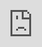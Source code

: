 ```yaml
---
layout: post
author: thomas
title: Hyper IDE, a Web based IDE
og_image: "https://raw.githubusercontent.com/polterguy/polterguy.github.io/master/images/og-hyper-ide-2.jpg"
description: Hyper IDE is a web based IDE giving you some unique features, such as automatically creating CRUD HTTP endpoints wrapping your existing database, in addition to being accessible from your phone.
---
```


Accessing your IDE over the web has huge advantages, such as for instance being able to edit your code from
your phone or tablet if you're in a tight spot and need to edit code and you don't have access to your development
machine. Below is a screenshot of Hyper IDE.

![Hyper IDE screenshot](https://raw.githubusercontent.com/polterguy/polterguy.github.io/master/images/hyper-ide-light.jpg)

Where Hyper IDE truly shines though is where it creates code automatically for you, wrapping your existing database
into HTTP CRUD endpoints, by simply clicking a button. Below is a screenshot of this process. The process is really
simple; Choose a database, apply authorisation settings, configure the crudification process, and click a button.
Two seconds later you've got thousands of lines of code automatically generated for you, wrapping
every single CRUD operation into an HTTP endpoint for you. The process is 100% automatic, but still allows you
to apply a _lot_ of different configuration overrides, such as whether or not to publish SignalR messages as
your write endpoints are invoked, log deletion of items, create joins towards referenced tables, etc, etc, etc.

![Crudifying your database](https://raw.githubusercontent.com/polterguy/polterguy.github.io/master/images/hyper-ide-crudify.jpg)

Hyper IDE also creates a frontend automatically for you through a similar process.

## Create HTTP endpoints using SQL

Another one of my favourite features with Hyper IDE is its ability to automatically wrap your SQL into an HTTP endpoint,
where you supply some SQL, authorisation settings, a URL, for then to click a button - At which point Hyper IDE
automatically wraps your SQL into a secure HTTP endpoint, allowing you to immediately consume the endpoint from
for instance your frontend Angular or React code. This process also allows you to create parameters for your
endpoint that you can reference inside of your SQL. Below is a screenshot.

![Creating HTTP endpoints with SQL](https://raw.githubusercontent.com/polterguy/polterguy.github.io/master/images/generate-sql.jpg)

The integrated SQL editor also gives you syntax highlighting and autocomplete on tables and columns.

## Invoking your HTTP endpoints from your IDE

When you no longer separate your runtime environment from your development environment, some really interesting things becomes
possible. One of my favourites here is the ability to immediately execute your HTTP endpoints, without ever having
to leave your IDE. When you've edited your code, you can save your file, click the _"Invoke"_ button, and immediately
test your code without ever leaving your IDE. Below is a screenshot.

![Invoking your HTTP endpoint](https://raw.githubusercontent.com/polterguy/polterguy.github.io/master/images/hyper-ide-blog.jpg)

The above feature gives you instant feedback on issues, resulting in a much faster development process, where it becomes
much easier to track down and fix bugs. Think _"Postman on steroids"_ here to understand the concept. Watch the video
below for a demonstration of how Hyper IDE works.

<div class="video">
<iframe width="560" height="315" style="position:absolute; top:0; left:0; width:100%; height:100%;" src="https://www.youtube.com/embed/WBFEyEZea0w" frameborder="0" allow="accelerometer; autoplay; encrypted-media; gyroscope; picture-in-picture" allowfullscreen></iframe>
</div>

## Macros

Hyper IDE and Magic of course is about automation, automation, and automation. The idea is to automatically generate as much
of your code as possible, without requiring human interference what so ever. One of its expressions is Hyper IDE's macro
support. A macro is basically a micro process that somehow modifies, and/or creates code for you automatically. This is
only possible due to Hyperlambda's structure, allowing you to parametrise any snippet of Hyperlambda dynamically, for then
to execute your snippet with your arguments. To understand the idea realise that the following screenshot creates an upload
file HTTP endpoint for you automatically. All you have to do is to choose its name/URL, what module it should be associated
with, and who's allowed to invoke it.

![Macros in Hyper IDE](https://raw.githubusercontent.com/polterguy/polterguy.github.io/master/images/execute-macro.jpg)

After having clicked the _"Execute"_ button above your module immediately has an upload file endpoint, you can consume
instantly from your frontend code somehow to allow for uploading files and images to your server. Hyper IDE contains many similar
macros for documenting your code, generating download file endpoints, ensuring your module's database exists, etc, etc, etc.
Everything is about increasing developer productivity while eliminating bugs by having the computer generate your code
automatically.

## Instant DevOps

The idea of merging your runtime environment and your development environment results in something we refer to as
_"instant DevOps"_. With traditional DevOps you typically have to wait for some pipeline to finish its job, deployment
processes to do its job, and compilation to occur. With _"Instant DevOps"_ this is no longer the case, since you edit
your file, save it, and immediately test your code withing _seconds_. This results in a shorter amount of time between
the point where you potentially introduce a bug, and the point where you experience the bug. Since we know for a fact
that the amount of resources required to fix a bug increases exponentially with the amount of time before you find the
bug, this results in an instant feedback loop, making it much easier for you to find bugs than if you were using a
traditional DevOps process.

## Keyboard shortcuts

If your code editor has focus you can use the following keyboard shortcuts.

* **[FN+CONTROL+SPACE]** on OSX or **[CTRL+SPACE]** on Window - Toggle autocomplete
* **[Alt+M]** - Toggle maximised code mode
* **[Alt+S]** - Saves the active file
* **[Alt+D]** - Deletes the active file
* **[Alt+C]** - Close active file
* **[Alt+R]** - Rename active file

However, we are expanding upon our list of keyboard shortcuts. Click the _"Shortkeys"_ button to see the complete list
of keyboard shortcuts Hyper IDE supports.
